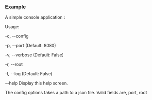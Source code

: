 ### Example

A simple console application :

Usage:

  -c, --config     

  -p, --port       (Default: 8080) 

  -v, --verbose    (Default: False) 

  -r, --root       

  -l, --log        (Default: False) 

  --help           Display this help screen.


The config options takes a path to a json file. 
Valid fields are, port, root

